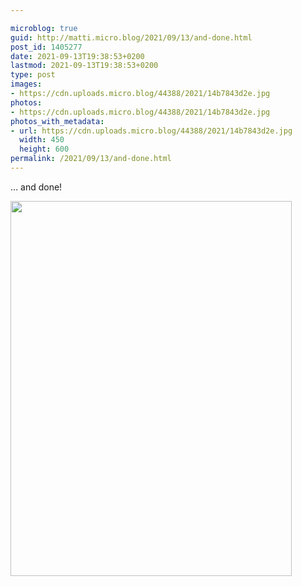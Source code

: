 ```yaml
---

microblog: true
guid: http://matti.micro.blog/2021/09/13/and-done.html
post_id: 1405277
date: 2021-09-13T19:38:53+0200
lastmod: 2021-09-13T19:38:53+0200
type: post
images:
- https://cdn.uploads.micro.blog/44388/2021/14b7843d2e.jpg
photos:
- https://cdn.uploads.micro.blog/44388/2021/14b7843d2e.jpg
photos_with_metadata:
- url: https://cdn.uploads.micro.blog/44388/2021/14b7843d2e.jpg
  width: 450
  height: 600
permalink: /2021/09/13/and-done.html
---
```

… and done!

<img src="/media/uploads/2021/14b7843d2e.jpg" width="450" height="600" alt="" />
